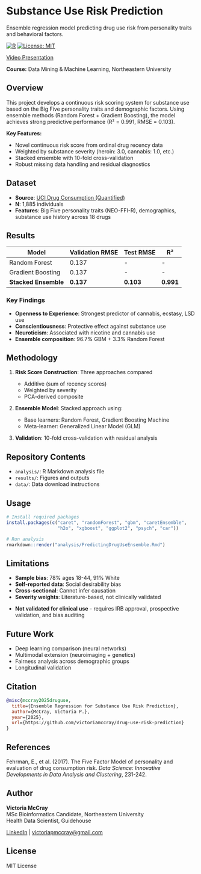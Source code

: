 # Substance Use Risk Prediction

Ensemble regression model predicting drug use risk from personality traits and behavioral factors.


[![R](https://img.shields.io/badge/R-4.0+-blue.svg)](https://www.r-project.org/)
[![License: MIT](https://img.shields.io/badge/License-MIT-yellow.svg)](https://opensource.org/licenses/MIT)

[Video Presentation](https://youtu.be/GkFWRQEywSI)

**Course:** Data Mining & Machine Learning, Northeastern University

## Overview

This project develops a continuous risk scoring system for substance use based on the Big Five personality traits and demographic factors. Using ensemble methods (Random Forest + Gradient Boosting), the model achieves strong predictive performance (R² = 0.991, RMSE = 0.103).

**Key Features:**
- Novel continuous risk score from ordinal drug recency data
- Weighted by substance severity (heroin: 3.0, cannabis: 1.0, etc.)
- Stacked ensemble with 10-fold cross-validation
- Robust missing data handling and residual diagnostics

## Dataset

- **Source**: [UCI Drug Consumption (Quantified)](https://archive.ics.uci.edu/dataset/373/drug+consumption+quantified)
- **N**: 1,885 individuals
- **Features**: Big Five personality traits (NEO-FFI-R), demographics, substance use history across 18 drugs

## Results

| Model | Validation RMSE | Test RMSE | R² |
|-------|-----------------|-----------|-----|
| Random Forest | 0.137 | - | - |
| Gradient Boosting | 0.137 | - | - |
| **Stacked Ensemble** | **0.137** | **0.103** | **0.991** |

### Key Findings

- **Openness to Experience**: Strongest predictor of cannabis, ecstasy, LSD use
- **Conscientiousness**: Protective effect against substance use
- **Neuroticism**: Associated with nicotine and cannabis use
- **Ensemble composition**: 96.7% GBM + 3.3% Random Forest

## Methodology

1. **Risk Score Construction**: Three approaches compared
   - Additive (sum of recency scores)
   - Weighted by severity
   - PCA-derived composite

2. **Ensemble Model**: Stacked approach using:
   - Base learners: Random Forest, Gradient Boosting Machine
   - Meta-learner: Generalized Linear Model (GLM)

3. **Validation**: 10-fold cross-validation with residual analysis

## Repository Contents

- `analysis/`: R Markdown analysis file
- `results/`: Figures and outputs
- `data/`: Data download instructions

## Usage
```r
# Install required packages
install.packages(c("caret", "randomForest", "gbm", "caretEnsemble", 
                   "h2o", "xgboost", "ggplot2", "psych", "car"))

# Run analysis
rmarkdown::render("analysis/PredictingDrugUseEnsemble.Rmd")
```

## Limitations

- **Sample bias**: 78% ages 18-44, 91% White
- **Self-reported data**: Social desirability bias
- **Cross-sectional**: Cannot infer causation
- **Severity weights**: Literature-based, not clinically validated

* **Not validated for clinical use** - requires IRB approval, prospective validation, and bias auditing

## Future Work

- Deep learning comparison (neural networks)
- Multimodal extension (neuroimaging + genetics)
- Fairness analysis across demographic groups
- Longitudinal validation

## Citation
```bibtex
@misc{mccray2025druguse,
  title={Ensemble Regression for Substance Use Risk Prediction},
  author={McCray, Victoria P.},
  year={2025},
  url={https://github.com/victoriamccray/drug-use-risk-prediction}
}
```

## References

Fehrman, E., et al. (2017). The Five Factor Model of personality and evaluation of drug consumption risk. *Data Science: Innovative Developments in Data Analysis and Clustering*, 231-242.

## Author

**Victoria McCray**  
MSc Bioinformatics Candidate, Northeastern University  
Health Data Scientist, Guidehouse

[LinkedIn](https://linkedin.com/in/victoria-mccray-99399514a) | victoriapmccray@gmail.com

## License

MIT License
